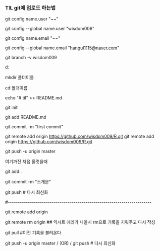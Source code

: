 ### TIL git에 업로드 하는법

git config name.user "~~"

git config --global name.user "wisdom009"

git config name.email "~~"

git config --global name.email "hangul1115@naver.com"

git branch -v wisdom009

d:

mkdir 폴더이름

cd 폴더이름

echo "# til" >> README.md

git init

git add README.md

git commit -m "first commit"

git remote add origin https://github.com/wisdom009/R.git
git remote add origin https://github.com/wisdom009/R.git

git push -u origin master

여기까진 처음 올렷을때


git add .

git commit -m "소개문"

git push   # 다시 최신화

#------------------------------------------------------------------------


git remote add origin 

git remote rm origin ## 익시트 에러가 나올시 rm으로 기록을 지워주고 다시 작성

git pull #이전 기록을 불러온다

git push -u origin master  / (OR) /  git push   # 다시 최신화
